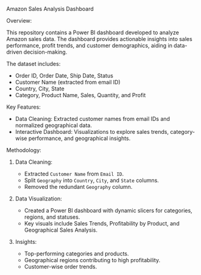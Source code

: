Amazon Sales Analysis Dashboard

Overview:

This repository contains a Power BI dashboard developed to analyze Amazon sales data. The dashboard provides actionable insights into sales performance, profit trends, and customer demographics, 
aiding in data-driven decision-making.

The dataset includes:

- Order ID, Order Date, Ship Date, Status
- Customer Name (extracted from email ID)
- Country, City, State
- Category, Product Name, Sales, Quantity, and Profit

Key Features:

- Data Cleaning:  Extracted customer names from email IDs and normalized geographical data.
- Interactive Dashboard:  Visualizations to explore sales trends, category-wise performance, and geographical insights.


Methodology:

1. Data Cleaning:
   - Extracted `Customer Name` from `Email ID`.
   - Split `Geography` into `Country`, `City`, and `State` columns.
   - Removed the redundant `Geography` column.

2. Data Visualization:
   - Created a Power BI dashboard with dynamic slicers for categories, regions, and statuses.
   - Key visuals include Sales Trends, Profitability by Product, and Geographical Sales Analysis.

3. Insights:
   - Top-performing categories and products.
   - Geographical regions contributing to high profitability.
   - Customer-wise order trends.


